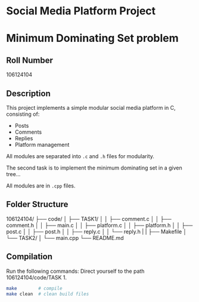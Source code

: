 # Social Media Platform Project
# Minimum Dominating Set problem

## Roll Number
106124104

## Description
This project implements a simple modular social media platform in C, consisting of:
- Posts
- Comments
- Replies
- Platform management

All modules are separated into `.c` and `.h` files for modularity.

The second task is to implement the minimum dominating set in a given tree...

All modules are in `.cpp` files.

## Folder Structure
106124104/
├── code/
│   ├── TASK1/
│   │   ├── comment.c
│   │   ├── comment.h
│   │   ├── main.c
│   │   ├── platform.c
│   │   ├── platform.h
│   │   ├── post.c
│   │   ├── post.h
│   │   ├── reply.c
│   │   └── reply.h
|   |   ├── Makefile
│   └── TASK2/
│       └── main.cpp
└── README.md

## Compilation
Run the following commands:
Direct yourself to the path 106124104/code/TASK 1.
```bash
make        # compile
make clean  # clean build files


